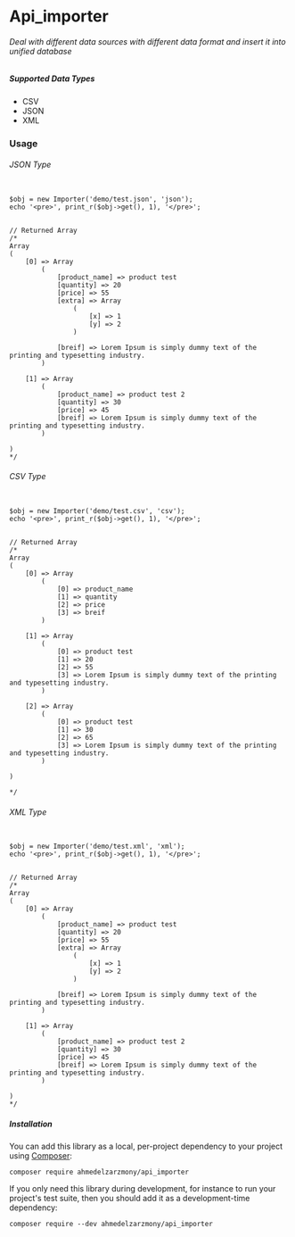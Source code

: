 # Api_importer
###### Deal with different data sources with different data format and insert it into unified database




##### Supported Data Types
* CSV
* JSON
* XML


### Usage 


###### JSON Type
```

$obj = new Importer('demo/test.json', 'json');
echo '<pre>', print_r($obj->get(), 1), '</pre>';


// Returned Array
/*
Array
(
    [0] => Array
        (
            [product_name] => product test
            [quantity] => 20
            [price] => 55
            [extra] => Array
                (
                    [x] => 1
                    [y] => 2
                )

            [breif] => Lorem Ipsum is simply dummy text of the printing and typesetting industry.
        )

    [1] => Array
        (
            [product_name] => product test 2
            [quantity] => 30
            [price] => 45
            [breif] => Lorem Ipsum is simply dummy text of the printing and typesetting industry.
        )

)
*/

```


###### CSV Type
```

$obj = new Importer('demo/test.csv', 'csv');
echo '<pre>', print_r($obj->get(), 1), '</pre>';


// Returned Array
/*
Array
(
    [0] => Array
        (
            [0] => product_name
            [1] => quantity
            [2] => price
            [3] => breif
        )

    [1] => Array
        (
            [0] => product test
            [1] => 20
            [2] => 55
            [3] => Lorem Ipsum is simply dummy text of the printing and typesetting industry.
        )

    [2] => Array
        (
            [0] => product test
            [1] => 30
            [2] => 65
            [3] => Lorem Ipsum is simply dummy text of the printing and typesetting industry.
        )

)

*/

```


###### XML Type
```

$obj = new Importer('demo/test.xml', 'xml');
echo '<pre>', print_r($obj->get(), 1), '</pre>';


// Returned Array
/*
Array
(
    [0] => Array
        (
            [product_name] => product test
            [quantity] => 20
            [price] => 55
            [extra] => Array
                (
                    [x] => 1
                    [y] => 2
                )

            [breif] => Lorem Ipsum is simply dummy text of the printing and typesetting industry.
        )

    [1] => Array
        (
            [product_name] => product test 2
            [quantity] => 30
            [price] => 45
            [breif] => Lorem Ipsum is simply dummy text of the printing and typesetting industry.
        )

)
*/

```

##### Installation 
You can add this library as a local, per-project dependency to your project using [Composer](https://getcomposer.org/):
```
composer require ahmedelzarzmony/api_importer
```

If you only need this library during development, for instance to run your project's test suite, then you should add it as a development-time dependency:
```
composer require --dev ahmedelzarzmony/api_importer
```
